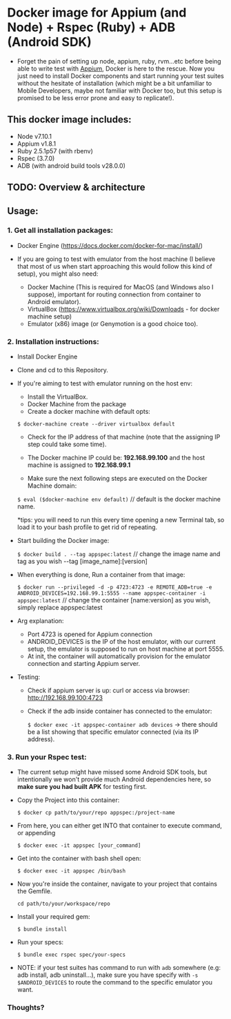 # Docker image for Appium (and Node) + Rspec (Ruby) + ADB (Android SDK)
- Forget the pain of setting up node, appium, ruby, rvm...etc before being able to write test with [Appium](http://appium.io/), Docker is here to the rescue. Now you just need to install Docker components and start running your test suites without the hesitate of installation (which might be a bit unfamiliar to Mobile Developers, maybe not familiar with Docker too, but this setup is promised to be less error prone and easy to replicate!).

## This docker image includes:
  - Node v7.10.1
  - Appium v1.8.1
  - Ruby 2.5.1p57 (with rbenv)
  - Rspec (3.7.0)
  - ADB (with android build tools v28.0.0)
  
## TODO: Overview & architecture

## Usage:
### 1. Get all installation packages:
   - Docker Engine (https://docs.docker.com/docker-for-mac/install/)
   
   - If you are going to test with emulator from the host machine (I believe that most of us when start approaching this would follow this kind of setup), you might also need:
     - Docker Machine (This is required for MacOS (and Windows also I suppose), important for routing connection from container to Android emulator).
     - VirtualBox (https://www.virtualbox.org/wiki/Downloads - for docker machine setup) 
     - Emulator (x86) image (or Genymotion is a good choice too).

### 2. Installation instructions:
   - Install Docker Engine
   - Clone and cd to this Repository.
   
   - If you're aiming to test with emulator running on the host env:
      - Install the VirtualBox.
      - Docker Machine from the package
      - Create a docker machine with default opts:
     
     `$ docker-machine create --driver virtualbox default `
     
      - Check for the IP address of that machine (note that the assigning IP step could take some time).
      - The Docker machine IP could be: **192.168.99.100** and the host machine is assigned to **192.168.99.1**
   
      - Make sure the next following steps are executed on the Docker Machine domain: 
   
      `$ eval ($docker-machine env default)` // default is the docker machine name.
      
      *tips: you will need to run this every time opening a new Terminal tab, so load it to your bash profile to get rid of repeating.
   - Start building the Docker image: 
     
     `$ docker build . --tag appspec:latest` // change the image name and tag as you wish --tag [image_name]:[version]
     
   - When everything is done, Run a container from that image:
     
     `$ docker run --privileged -d -p 4723:4723 -e REMOTE_ADB=true -e ANDROID_DEVICES=192.168.99.1:5555 --name appspec-container -i appspec:latest` 
     // change the container [name:version] as you wish, simply replace appspec:latest
     
   - Arg explanation: 
      - Port 4723 is opened for Appium connection
      - ANDROID_DEVICES is the IP of the host emulator, with our current setup, the emulator is supposed to run on host machine at port 5555.
      - At init, the container will automatically provision for the emulator connection and starting Appium server.
   - Testing: 
      - Check if appium server is up: curl or access via browser: http://192.168.99.100:4723
      - Check if the adb inside container has connected to the emulator: 
        
        `$ docker exec -it appspec-container adb devices` 
        -> there should be a list showing that specific emulator connected (via its IP address).

### 3. Run your Rspec test:
   - The current setup might have missed some Android SDK tools, but intentionally we won't provide much Android dependencies here, so **make sure you had built APK** for testing first.
   - Copy the Project into this container: 
     
     `$ docker cp path/to/your/repo appspec:/project-name`

   - From here, you can either get INTO that container to execute command, or appending 
     
     `$ docker exec -it appspec [your_command]`
   
   - Get into the container with bash shell open: 
   
     `$ docker exec -it appspec /bin/bash`
   
   - Now you're inside the container, navigate to your project that contains the Gemfile.
   
     `cd path/to/your/workspace/repo`
   
   - Install your required gem: 
     
     `$ bundle install`
   
   - Run your specs: 
     
     `$ bundle exec rspec spec/your-specs`
   
   - NOTE: if your test suites has command to run with `adb` somewhere (e.g: adb install, adb uninstall...), make sure you have specify with `-s $ANDROID_DEVICES` to route the command to the specific emulator you want.


### Thoughts?
